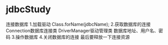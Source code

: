 # jdbcStudy
连接数据库
    1.加载驱动  Class.forName(jdbcName);
    2.获取数据库的连接 
       Connection数据库连接类  DriverManager驱动管理类  数据库地址、用户名、密码
    3.操作数据库
    4.关闭数据库的连接   最后要释放一下连接资源
    